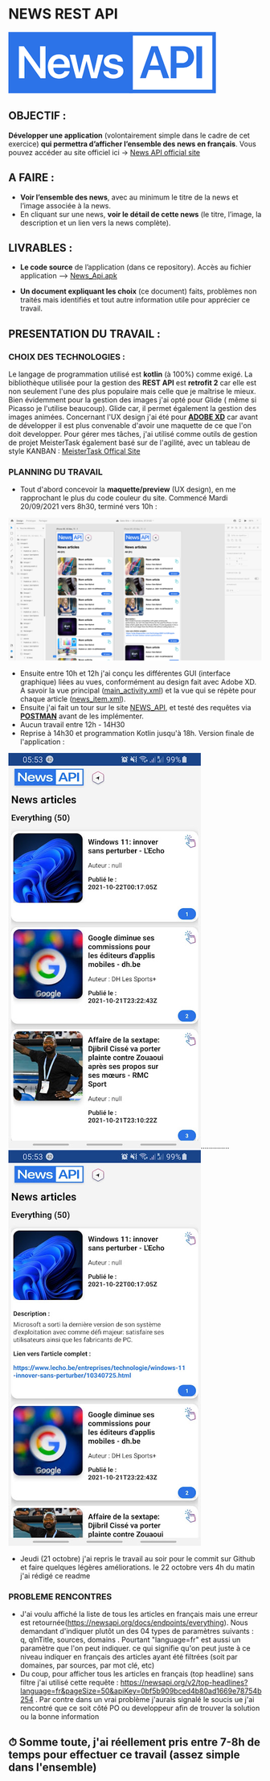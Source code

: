 # NEWS REST API
![enter image description here](https://github.com/Mekongoabanda/NewsAPI_instantSystem/blob/master/news_api_logo.png?raw=true)

## OBJECTIF : 
**Développer une application** (volontairement simple dans le cadre de cet exercice) **qui permettra d’afficher l’ensemble des news en français**.
Vous pouvez accéder au site officiel ici -> [News API official site](https://newsapi.org)

## A FAIRE : 
-   **Voir l’ensemble des news**, avec au minimum le titre de la news et l’image associée à la news.   
-   En cliquant sur une news,  **voir le détail de cette news**  (le titre, l’image, la description et un lien vers la news complète).

## LIVRABLES : 
-   **Le code source**  de l’application (dans ce repository). Accès au fichier application --> [News_Api.apk](https://github.com/Mekongoabanda/NewsAPI_instantSystem/blob/master/new_api.apk)
    
-   **Un document expliquant les choix**  (ce document) faits, problèmes non traités mais  identifiés et tout autre information utile pour apprécier ce travail.

## PRESENTATION DU TRAVAIL : 

### CHOIX DES TECHNOLOGIES : 

Le langage de programmation utilisé est **kotlin** (à 100%) comme exigé. La bibliothèque utilisée pour la gestion des **REST API** est **retrofit 2** car elle est non seulement l'une des plus populaire mais celle que je maîtrise le mieux. Bien évidemment pour la gestion des images j'ai opté pour Glide ( même si Picasso je l'utilise beaucoup). Glide car, il permet également la gestion des images animées. Concernant l'UX design j'ai été pour [**ADOBE XD**](https://www.adobe.com/fr/products/xd.html) car avant de développer il est plus convenable d'avoir une maquette de ce que l'on doit developper. 
Pour gérer mes tâches, j'ai utilisé comme outils de gestion de projet MeisterTask également basé sur de l'agilité, avec un tableau de style KANBAN : [MeisterTask Offical Site](https://www.meistertask.com/pages/fr/find-out-why/)


### PLANNING DU TRAVAIL

 - Tout d'abord concevoir la **maquette/preview** (UX design), en me rapprochant le plus du code couleur du site. Commencé Mardi 20/09/2021 vers 8h30, terminé vers 10h : 
 
![enter image description here](https://github.com/Mekongoabanda/NewsAPI_instantSystem/blob/master/adobe_xd.png?raw=true)

- Ensuite entre 10h et 12h j'ai conçu les différentes GUI (interface graphique) liées au vues, conformément au design fait avec Adobe XD. A savoir la vue principal ([main_activity.xml](https://github.com/Mekongoabanda/NewsAPI_instantSystem/blob/master/app/src/main/res/layout/activity_main.xml)) et la vue qui se répète pour chaque article ([news_item.xml](https://github.com/Mekongoabanda/NewsAPI_instantSystem/blob/master/app/src/main/res/layout/news_item.xml)).
- Ensuite j'ai fait un tour sur le site [NEWS_API](https://newsapi.org), et testé des requêtes via **[POSTMAN](https://www.postman.com)** avant de les implémenter.
- Aucun travail entre 12h - 14H30
- Reprise à 14h30 et programmation Kotlin jusqu'à 18h. Version finale de l'application : 

![enter image description here](https://github.com/Mekongoabanda/NewsAPI_instantSystem/blob/master/screen2.jpeg?raw=true)..............![enter image description here](https://github.com/Mekongoabanda/NewsAPI_instantSystem/blob/master/screen1.jpeg?raw=true)

 - Jeudi (21 octobre) j'ai repris le travail au soir pour le commit sur Github et faire quelques légères améliorations. le 22 octobre vers 4h du matin j'ai rédigé ce readme

### PROBLEME RENCONTRES

- J'ai voulu affiché la liste de tous les articles en français mais une erreur est retournée(https://newsapi.org/docs/endpoints/everything). Nous demandant d'indiquer  plutôt un des 04 types de paramètres suivants : q, qInTitle, sources, domains . Pourtant "language=fr" est aussi un paramètre que l'on peut indiquer. ce qui signifie qu'on peut juste à ce niveau indiquer en français des articles ayant été filtrées (soit par domaines, par sources, par mot clé, etc)
- Du coup, pour afficher tous les articles en français (top headline) sans filtre j'ai utilisé cette requête : https://newsapi.org/v2/top-headlines?language=fr&pageSize=50&apiKey=0bf5b909bced4b80ad1669e78754b254 . Par contre dans un vrai problème j'aurais signalé le soucis ue j'ai rencontré que ce soit côté PO ou developpeur afin de trouver la solution ou la bonne information


## ⏱ Somme toute, j'ai réellement pris entre **7-8h de temps** pour effectuer ce travail (assez simple dans l'ensemble)

